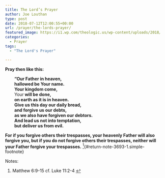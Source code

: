 ```yaml
---
title: The Lord’s Prayer
author: Joe Louthan
type: post
date: 2018-07-12T12:00:55+00:00
url: /prayer/the-lords-prayer/
featured_image: https://i1.wp.com/theologic.us/wp-content/uploads/2018/07/ManPrayingForCityHD-1344-x-756-.jpg?resize=825%2C510
categories:
  - Prayer
tags:
  - "The Lord's Prayer"

---
```

**Pray then like this:**

<p style="padding-left: 30px;">
  <strong>“Our Father in heaven,</strong><br /> <strong>hallowed be Your name.</strong><br /> <strong>Your kingdom come,</strong><br /> Your<strong> will be done,</strong><br /> <strong>on earth as it is in heaven.</strong><br /> <strong>Give us this day our daily bread,</strong><br /> <strong>and forgive us our debts,</strong><br /> <strong>as we also have forgiven our debtors.</strong><br /> <strong>And lead us not into temptation,</strong><br /> <strong>but deliver us from evil.</strong>
</p>

**For if you forgive others their trespasses, your heavenly Father will also forgive you, but if you do not forgive others their trespasses, neither will your Father forgive your trespasses.** [<sup>1</sup>][1]{#return-note-3693-1.simple-footnote}

<div class="simple-footnotes">
  <p class="notes">
    Notes:
  </p>
  
  <ol>
    <li id="note-3693-1">
      Matthew 6:9-15 cf. Luke 11:2-4 <a href="#return-note-3693-1">&#8617;</a>
    </li>
  </ol>
</div>

 [1]: #note-3693-1 "Matthew 6:9-15 cf. Luke 11:2-4"
